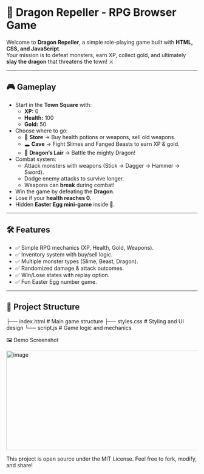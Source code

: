 # 🐉 Dragon Repeller - RPG Browser Game

Welcome to **Dragon Repeller**, a simple role-playing game built with **HTML, CSS, and JavaScript**.  
Your mission is to defeat monsters, earn XP, collect gold, and ultimately **slay the dragon** that threatens the town! ⚔️

---

## 🎮 Gameplay

- Start in the **Town Square** with:
  - **XP:** 0
  - **Health:** 100
  - **Gold:** 50
- Choose where to go:
  - 🏬 **Store** → Buy health potions or weapons, sell old weapons.
  - 🕳️ **Cave** → Fight Slimes and Fanged Beasts to earn XP & gold.
  - 🐉 **Dragon’s Lair** → Battle the mighty Dragon!
- Combat system:
  - Attack monsters with weapons (Stick → Dagger → Hammer → Sword).
  - Dodge enemy attacks to survive longer.
  - Weapons can **break** during combat!
- Win the game by defeating the **Dragon**.  
- Lose if your **health reaches 0**.  
- Hidden **Easter Egg mini-game** inside 👀.

---

## 🛠️ Features

- ✅ Simple RPG mechanics (XP, Health, Gold, Weapons).
- ✅ Inventory system with buy/sell logic.
- ✅ Multiple monster types (Slime, Beast, Dragon).
- ✅ Randomized damage & attack outcomes.
- ✅ Win/Lose states with replay option.
- ✅ Fun Easter Egg number game.

---

## 📂 Project Structure
├── index.html # Main game structure
├── styles.css # Styling and UI design
└── script.js # Game logic and mechanics

🖼️ Demo Screenshot

<img width="677" height="262" alt="image" src="https://github.com/user-attachments/assets/6a9c6680-15ce-48b1-bf65-c207f1a785b5" />


This project is open source under the MIT License.
Feel free to fork, modify, and share!


